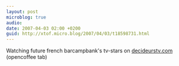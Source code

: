 ```yaml
---
layout: post
microblog: true
audio: 
date: 2007-04-03 02:00 +0200
guid: http://xtof.micro.blog/2007/04/03/t18598731.html
---
```

Watching future french barcampbank's tv-stars on [decideurstv.com](http://decideurstv.com)  (opencoffee tab)

